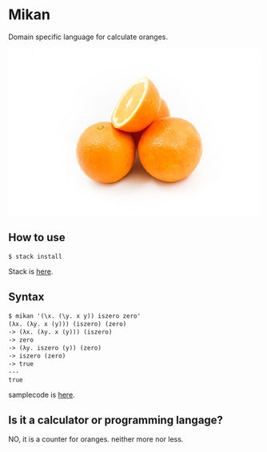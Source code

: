 # Mikan
Domain specific language for calculate oranges.

![ORANGES](./docs/oranges.jpeg)

## How to use
```
$ stack install
```
Stack is [here](https://docs.haskellstack.org/en/stable/README/).

## Syntax
```
$ mikan '(\x. (\y. x y)) iszero zero'
(λx. (λy. x (y))) (iszero) (zero)
-> (λx. (λy. x (y))) (iszero)
-> zero
-> (λy. iszero (y)) (zero)
-> iszero (zero)
-> true
---
true
```

samplecode is [here](https://github.com/eliza0x/Mikan/tree/master/samplecode).

## Is it a calculator or programming langage?
NO, it is a counter for oranges. neither more nor less.

